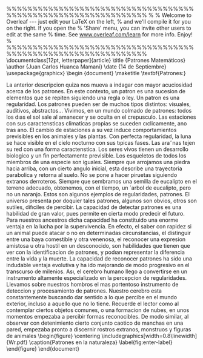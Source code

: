 %%%%%%%%%%%%%%%%%%%%%%%%%%%%%%%%%%%%%%%%%%%%%%%%%%%%%%%%%%%%%%%
%
% Welcome to Overleaf --- just edit your LaTeX on the left,
% and we'll compile it for you on the right. If you open the
% 'Share' menu, you can invite other users to edit at the same
% time. See www.overleaf.com/learn for more info. Enjoy!
%
%%%%%%%%%%%%%%%%%%%%%%%%%%%%%%%%%%%%%%%%%%%%%%%%%%%%%%%%%%%%%%%
\documentclass[12pt, letterpaper]{article}
\title {Patrones Matemáticos}
\author {Juan Carlos Huanca Mamani}
\date {14 de Septiembre}
\usepackage{graphicx}
\begin {document}
\maketitle
\textbf{Patrones:}

La anterior descripcion quiza nos mueva a indagar con mayor acuciosidad
acerca de los patrones. En este contexto, un patron es una sucesion de elementos
que se repiten siguiendo una regla o ley. Un patron es una regularidad. Los
patrones pueden ser de muchos tipos distintos: visuales, auditivos, abstractos...
Vivimos, en un mundo colmado de patrones: todos los dıas el sol sale al amanecer
y se oculta en el crepusculo. Las estaciones con sus caracterısticas climaticas
propias se suceden cıclicamente, ano tras ano. El cambio de estaciones a su vez
induce comportamientos previsibles en los animales y las plantas. Con perfecta
regularidad, la luna se hace visible en el cielo nocturno con sus tıpicas fases.
Las ara˜nas tejen su red con una forma caracterıstica. Los seres vivos tienen un
desarrollo biologico y un fin perfectamente previsible. Los esqueletos de todos
los miembros de una especie son iguales. Siempre que arrojamos una piedra hacia
arriba, con un cierto angulo inicial, esta describe una trayectoria parabolica y
retorna al suelo. No se pone a hacer piruetas siguiendo extranos derroteros. Siempre
que sembramos una semilla de eucalipto en el terreno adecuado, obtenemos,
con el tiempo, un ´arbol de eucalipto, pero no un naranjo.
Estos son algunos ejemplos de regularidades, patrones. El universo presenta
por doquier tales patrones, algunos son obvios, otros son sutiles, difıciles de
percibir.
La capacidad de detectar patrones es una habilidad de gran valor, pues permite
en cierta modo predecir el futuro. Para nuestros ancestros dicha capacidad ha constituido una enorme ventaja en la lucha por la supervivencia. En efecto, el
saber con rapidez si un animal puede atacar o no en determinadas circunstancias,
el distinguir entre una baya comestible y otra venenosa, el reconocer una expresion amistosa u otra hostil en un desconocido, son habilidades que tienen que ver
con la identificacion de patrones, y podıan representar la diferencia entre la vida
y la muerte. La capacidad de reconocer patrones ha sido una indudable ventaja
evolutiva y ha ido mejorando de modo progresivo en el transcurso de milenios.
Ası, el cerebro humano llego a convertirse en un instrumento altamente especializado
en la percepcion de regularidades. Llevamos sobre nuestros hombros el
mas portentoso instrumento de deteccion y procesamiento de patrones.
Nuestro cerebro esta constantemente buscando dar sentido a lo que percibe en
el mundo exterior, incluso a aquello que no lo tiene. Recuerde el lector como al
contemplar ciertos objetos comunes, o una formacion de nubes, en unos momentos
empezaba a percibir formas reconocibles. De modo similar, al observar con
detenimiento cierto conjunto caotico de manchas en una pared, empezaba pronto
a discernir rostros extranos, monstruos y figuras de animales
\begin{figure}
    \centering
    \includegraphics[width=0.8\linewidth]{Wr.pdf}
    \caption{Patrones en la naturaleza}
    \label{fig:enter-label}
\end{figure}
\end{document}
